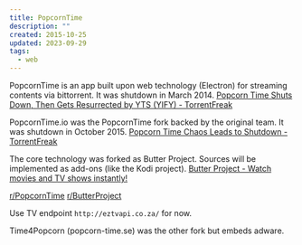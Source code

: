 ```yaml
---
title: PopcornTime
description: ""
created: 2015-10-25
updated: 2023-09-29
tags:
  - web
---
```


PopcornTime is an app built upon web technology (Electron) for streaming contents via bittorrent. It was shutdown in March 2014.
[Popcorn Time Shuts Down, Then Gets Resurrected by YTS (YIFY) - TorrentFreak](https://torrentfreak.com/popcorn-time-shuts-down-then-gets-resurrected-by-yts-yify-140315/)

PopcornTime.io was the PopcornTime fork backed by the original team. It was shutdown in October 2015.
[Popcorn Time Chaos Leads to Shutdown - TorrentFreak](https://torrentfreak.com/popcorn-time-chaos-triggers-more-downtime-151023/)

The core technology was forked as Butter Project. Sources will be implemented as add-ons (like the Kodi project).
[Butter Project - Watch movies and TV shows instantly!](http://butterproject.org/)

[r/PopcornTime](https://www.reddit.com/r/PopCornTime/)
[r/ButterProject](https://www.reddit.com/r/ButterProject/)

Use TV endpoint `http://eztvapi.co.za/` for now.

Time4Popcorn (popcorn-time.se) was the other fork but embeds adware.
